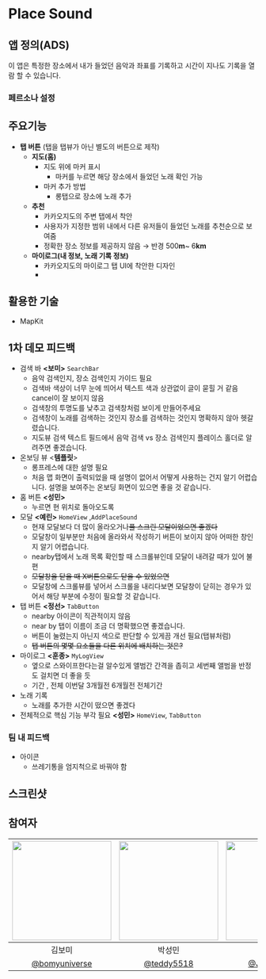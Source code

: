 # Place Sound

## 앱 정의(ADS)
이 앱은 특정한 장소에서 내가 들었던 음악과 좌표를 기록하고 시간이 지나도 기록을 열람 할 수 있습니다.

### 페르소나 설정

## 주요기능
- **탭 버튼** (탭을 탭뷰가 아닌 별도의 버튼으로 제작)
    - **지도(홈)**
        - 지도 위에 마커 표시
            - 마커를 누르면 해당 장소에서 들었던 노래 확인 가능
        - 마커 추가 방법
            - 롱탭으로 장소에 노래 추가
    - **추천**
        - 카카오지도의 주변 탭에서 착안
        - 사용자가 지정한 범위 내에서 다른 유저들이 들었던 노래를 추천순으로 보여줌
        - 정확한 장소 정보를 제공하지 않음 → 반경 500**m**~ 6**km**
    -   **마이로그(내 정보, 노래 기록 정보)**
        - 카카오지도의 마이로그 탭 UI에 착안한 디자인
        - 

## 활용한 기술
- MapKit

## 1차 데모 피드백
- 검색 바 **<보미>** `SearchBar`
	- 음악 검색인지, 장소 검색인지 가이드 필요
	- 검색바 색상이 너무 눈에 띄어서 텍스트 색과 상관없이 글이 묻힐 거 같음 cancel이 잘 보이지 않음
	- 검색창의 투명도를 낮추고 검색창처럼 보이게 만들어주세요
	- 검색창이 노래를 검색하는 것인지 장소를 검색하는 것인지 명확하지 않아 헷갈렸습니다.
	- 지도뷰 검색 텍스트 필드에서 음악 검색 vs 장소 검색인지 플레이스 홀더로 알려주면 좋겠습니다.
- 온보딩 뷰 <**템플릿**>
	- 롱프레스에 대한 설명 필요
	- 처음 맵 화면이 출력되었을 때 설명이 없어서 어떻게 사용하는 건지 알기 어렵습니다. 설명을 보여주는 온보딩 화면이 있으면 좋을 것 같습니다.
- 홈  버튼 **<성민>**
	- 누르면 현 위치로 돌아오도록
- 모달 **<예린>** `HomeView` ,`AddPlaceSound`
	- 현재 모달보다 더 많이 올라오거나~~풀 스크린 모달이었으면 좋겠다~~
	- 모달창이 일부분만 처음에 올라와서 작성하기 버튼이 보이지 않아 어떠한 창인지 알기 어렵습니다.
	- nearby탭에서 노래 목록 확인할 때 스크롤뷰인데 모달이 내려갈 때가 있어 불편
	- ~~모달창을 닫을 때 X버튼으로도 닫을 수 있었으면~~
	- 모달창에 스크롤뷰를 넣어서 스크롤을 내리다보면 모달창이 닫히는 경우가 있어서 해당 부분에 수정이 필요할 것 같습니다.
- 탭 버튼 **<정선>** `TabButton`
	- nearby 아이콘이 직관적이지 않음
	- near by 탭이 이름이 조금 더 명확했으면 좋겠습니다.
	- 버튼이 눌렸는지 아닌지 색으로 판단할 수 있게끔 개선 필요(탭뷰처럼)
	- ~~탭 버튼의 몇몇 요소들을 다른 위치에 배치하는 것은?~~
- 마이로그 **<훈종>** `MyLogView`
	- 옆으로 스와이프한다는걸 알수있게 앨범간 간격을 좁히고 세번째 앨범을 반정도 걸치면 더 좋을 듯
	- 기간 , 전체 이번달 3개월전 6개월전 전체기간
- 노래 기록
	- 노래를 추가한 시간이 떴으면 좋겠다
- 전체적으로 핵심 기능 부각 필요 **<성민>** `HomeView`, `TabButton`

### 팀 내 피드백
- 아이콘
	- 쓰레기통을 엄지척으로 바꿔야 함

## 스크린샷

## 참여자

| <img src="https://avatars.githubusercontent.com/u/71758542?v=4" width=200> | <img src="https://avatars.githubusercontent.com/u/108975398?v=4" width=200> | <img src="https://avatars.githubusercontent.com/u/91583287?v=4" width=200> | <img src="https://avatars.githubusercontent.com/u/97106032?v=4" width=200> | <img src="https://avatars.githubusercontent.com/u/56533266?v=4" width=200> |
| :---------------------: |:---------------------: |:---------------------: |:---------------------: |:---------------------: |
| 김보미 | 박성민 | 박정선 | 박훈종 | 윤예린 |
| [@bomyuniverse](https://github.com/bomyuniverse) |[@teddy5518](https://github.com/teddy5518)|[@JSPark0099](https://github.com/JSPark0099)|[@hoonjong96](https://github.com/hoonjong96)|[@blaire-pi](https://github.com/blaire-pi)|





